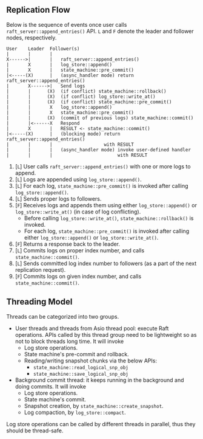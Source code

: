 
Replication Flow
----------------
Below is the sequence of events once user calls `raft_server::append_entries()` API. `L` and `F` denote the leader and follower nodes, respectively.

```
User    Leader  Follower(s)
|       |       |
X------>|       |   raft_server::append_entries()
|       X       |   log_store::append()
|       X       |   state_machine::pre_commit()
|<-----(X)      |   (async_handler mode) return raft_server::append_entries()
|       X------>|   Send logs
|       |      (X)  (if conflict) state_machine::rollback()
|       |      (X)  (if conflict) log_store::write_at()
|       |      (X)  (if conflict) state_machine::pre_commit()
|       |       X   log_store::append()
|       |       X   state_machine::pre_commit()
|       |      (X)  (commit of previous logs) state_machine::commit()
|       |<------X   Respond
|       X       |   RESULT <- state_machine::commit()
|<-----(X)      |   (blocking mode) return raft_server::append_entries()
|       |       |                   with RESULT
|       |       |   (async_handler mode) invoke user-defined handler
|       |       |                        with RESULT
```

1. [`L`] User calls `raft_server::append_entries()` with one or more logs to append.
2. [`L`] Logs are appended using `log_store::append()`.
3. [`L`] For each log, `state_machine::pre_commit()` is invoked after calling `log_store::append()`.
4. [`L`] Sends proper logs to followers.
5. [`F`] Receives logs and appends them using either `log_store::append()` or `log_store::write_at()` (in case of log conflicting).
    * Before calling `log_store::write_at()`, `state_machine::rollback()` is invoked.
    * For each log, `state_machine::pre_commit()` is invoked after calling either `log_store::append()` or `log_store::write_at()`.
6. [`F`] Returns a response back to the leader.
7. [`L`] Commits logs on proper index number, and calls `state_machine::commit()`.
8. [`L`] Sends committed log index number to followers (as a part of the next replication request).
9. [`F`] Commits logs on given index number, and calls `state_machine::commit()`.


Threading Model
---------------
Threads can be categorized into two groups.

* User threads and threads from Asio thread pool: execute Raft operations. APIs called by this thread group need to be lightweight so as not to block threads long time. It will invoke
    * Log store operations.
    * State machine's pre-commit and rollback.
    * Reading/writing snapshot chunks via the below APIs:
        * `state_machine::read_logical_snp_obj`
        * `state_machine::save_logical_snp_obj`
* Background commit thread: it keeps running in the background and doing commits. It will invoke
    * Log store operations.
    * State machine's commit.
    * Snapshot creation, by `state_machine::create_snapshot`.
    * Log compaction, by `log_store::compact`.

Log store operations can be called by different threads in parallel, thus they should be thread-safe.